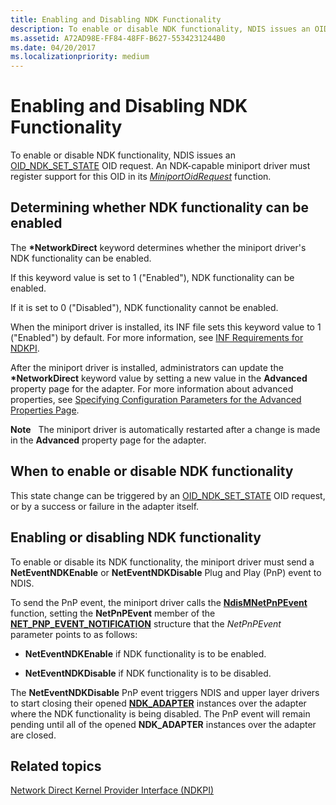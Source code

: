 ```yaml
---
title: Enabling and Disabling NDK Functionality
description: To enable or disable NDK functionality, NDIS issues an OID_NDK_SET_STATE OID request. An NDK-capable miniport driver must register support for this OID in its MiniportOidRequest function.
ms.assetid: A72AD98E-FF84-48FF-B627-5534231244B0
ms.date: 04/20/2017
ms.localizationpriority: medium
---
```


# Enabling and Disabling NDK Functionality


To enable or disable NDK functionality, NDIS issues an [OID\_NDK\_SET\_STATE](https://docs.microsoft.com/windows-hardware/drivers/network/oid-ndk-set-state) OID request. An NDK-capable miniport driver must register support for this OID in its [*MiniportOidRequest*](https://docs.microsoft.com/windows-hardware/drivers/ddi/ndis/nc-ndis-miniport_oid_request) function.

## Determining whether NDK functionality can be enabled


The **\*NetworkDirect** keyword determines whether the miniport driver's NDK functionality can be enabled.

If this keyword value is set to 1 ("Enabled"), NDK functionality can be enabled.

If it is set to 0 ("Disabled"), NDK functionality cannot be enabled.

When the miniport driver is installed, its INF file sets this keyword value to 1 ("Enabled") by default. For more information, see [INF Requirements for NDKPI](inf-requirements-for-ndkpi.md).

After the miniport driver is installed, administrators can update the **\*NetworkDirect** keyword value by setting a new value in the **Advanced** property page for the adapter. For more information about advanced properties, see [Specifying Configuration Parameters for the Advanced Properties Page](specifying-configuration-parameters-for-the-advanced-properties-page.md).

**Note**   The miniport driver is automatically restarted after a change is made in the **Advanced** property page for the adapter.

 

## When to enable or disable NDK functionality


This state change can be triggered by an [OID\_NDK\_SET\_STATE](https://docs.microsoft.com/windows-hardware/drivers/network/oid-ndk-set-state) OID request, or by a success or failure in the adapter itself.

## Enabling or disabling NDK functionality


To enable or disable its NDK functionality, the miniport driver must send a **NetEventNDKEnable** or **NetEventNDKDisable** Plug and Play (PnP) event to NDIS.

To send the PnP event, the miniport driver calls the [**NdisMNetPnPEvent**](https://docs.microsoft.com/windows-hardware/drivers/ddi/ndis/nf-ndis-ndismnetpnpevent) function, setting the **NetPnPEvent** member of the [**NET\_PNP\_EVENT\_NOTIFICATION**](https://docs.microsoft.com/windows-hardware/drivers/ddi/ndis/ns-ndis-_net_pnp_event_notification) structure that the *NetPnPEvent* parameter points to as follows:

-   **NetEventNDKEnable** if NDK functionality is to be enabled.

-   **NetEventNDKDisable** if NDK functionality is to be disabled.

The **NetEventNDKDisable** PnP event triggers NDIS and upper layer drivers to start closing their opened [**NDK\_ADAPTER**](https://docs.microsoft.com/windows-hardware/drivers/ddi/ndkpi/ns-ndkpi-_ndk_adapter) instances over the adapter where the NDK functionality is being disabled. The PnP event will remain pending until all of the opened **NDK\_ADAPTER** instances over the adapter are closed.

## Related topics


[Network Direct Kernel Provider Interface (NDKPI)](network-direct-kernel-programming-interface--ndkpi-.md)

 

 






